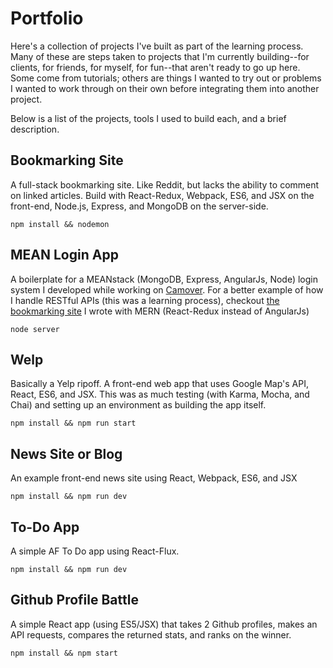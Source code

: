 # Portfolio

Here's a collection of projects I've built as part of the learning process. Many of these are steps taken to projects that I'm currently building--for clients, for friends, for myself, for fun--that aren't ready to go up here. Some come from tutorials; others are things I wanted to try out or problems I wanted to work through on their own before integrating them into another project.

Below is a list of the projects, tools I used to build each, and a brief description.


## Bookmarking Site
A full-stack bookmarking site. Like Reddit, but lacks the ability to comment on linked articles. Build with React-Redux, Webpack, ES6, and JSX on the front-end, Node.js, Express, and MongoDB on the server-side.

    npm install && nodemon


## MEAN Login App
A boilerplate for a MEANstack (MongoDB, Express, AngularJs, Node) login system I developed while working on [Camover](https://github.com/crashspringfield/camover). For a better example of how I handle RESTful APIs (this was a learning process), checkout [the bookmarking site](https://github.com/crashspringfield/portfolio/tree/master/bookmarking-site) I wrote with MERN (React-Redux instead of AngularJs)

    node server


## Welp
Basically a Yelp ripoff. A front-end web app that uses Google Map's API, React, ES6, and JSX. This was as much testing (with Karma, Mocha, and Chai) and setting up an environment as building the app itself.

    npm install && npm run start


## News Site or Blog
An example front-end news site using React, Webpack, ES6, and JSX

    npm install && npm run dev


## To-Do App
A simple AF To Do app using React-Flux.

    npm install && npm run dev
    
## Github Profile Battle
A simple React app (using ES5/JSX) that takes 2 Github profiles, makes an API requests, compares the returned stats, and ranks on the winner.

    npm install && npm start
